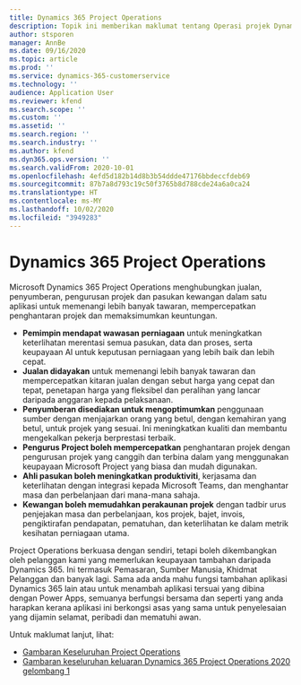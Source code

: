 ```yaml
---
title: Dynamics 365 Project Operations
description: Topik ini memberikan maklumat tentang Operasi projek Dynamics 365.
author: stsporen
manager: AnnBe
ms.date: 09/16/2020
ms.topic: article
ms.prod: ''
ms.service: dynamics-365-customerservice
ms.technology: ''
audience: Application User
ms.reviewer: kfend
ms.search.scope: ''
ms.custom: ''
ms.assetid: ''
ms.search.region: ''
ms.search.industry: ''
ms.author: kfend
ms.dyn365.ops.version: ''
ms.search.validFrom: 2020-10-01
ms.openlocfilehash: 4efd5d182b14d8b3b54ddde47176bbdeccfdeb69
ms.sourcegitcommit: 87b7a8d793c19c50f3765b8d788cde24a6a0ca24
ms.translationtype: HT
ms.contentlocale: ms-MY
ms.lasthandoff: 10/02/2020
ms.locfileid: "3949283"
---
```

# <a name="dynamics-365-project-operations"></a>Dynamics 365 Project Operations

Microsoft Dynamics 365 Project Operations menghubungkan jualan, penyumberan, pengurusan projek dan pasukan kewangan dalam satu aplikasi untuk memenangi lebih banyak tawaran, mempercepatkan penghantaran projek dan memaksimumkan keuntungan.

-   **Pemimpin mendapat wawasan perniagaan** untuk meningkatkan keterlihatan merentasi semua pasukan, data dan proses, serta keupayaan AI untuk keputusan perniagaan yang lebih baik dan lebih cepat.
-   **Jualan didayakan** untuk memenangi lebih banyak tawaran dan mempercepatkan kitaran jualan dengan sebut harga yang cepat dan tepat, penetapan harga yang fleksibel dan peralihan yang lancar daripada anggaran kepada pelaksanaan.
-   **Penyumberan disediakan untuk mengoptimumkan** penggunaan sumber dengan menjajarkan orang yang betul, dengan kemahiran yang betul, untuk projek yang sesuai. Ini meningkatkan kualiti dan membantu mengekalkan pekerja berprestasi terbaik.
-   **Pengurus Project boleh mempercepatkan** penghantaran projek dengan pengurusan projek yang canggih dan terbina dalam yang menggunakan keupayaan Microsoft Project yang biasa dan mudah digunakan.
-   **Ahli pasukan boleh meningkatkan produktiviti**, kerjasama dan keterlihatan dengan integrasi kepada Microsoft Teams, dan menghantar masa dan perbelanjaan dari mana-mana sahaja.
-   **Kewangan boleh memudahkan perakaunan projek** dengan tadbir urus penjejakan masa dan perbelanjaan, kos projek, bajet, invois, pengiktirafan pendapatan, pematuhan, dan keterlihatan ke dalam metrik kesihatan perniagaan utama.

Project Operations berkuasa dengan sendiri, tetapi boleh dikembangkan oleh pelanggan kami yang memerlukan keupayaan tambahan daripada Dynamics 365. Ini termasuk Pemasaran, Sumber Manusia, Khidmat Pelanggan dan banyak lagi. Sama ada anda mahu fungsi tambahan aplikasi Dynamics 365 lain atau untuk menambah aplikasi tersuai yang dibina dengan Power Apps, semuanya berfungsi bersama dan seperti yang anda harapkan kerana aplikasi ini berkongsi asas yang sama untuk penyelesaian yang dijamin selamat, peribadi dan mematuhi awan.

Untuk maklumat lanjut, lihat:

- [Gambaran Keseluruhan Project Operations](https://dynamics.microsoft.com/en-us/project-operations/overview/)
- [Gambaran keseluruhan keluaran Dynamics 365 Project Operations 2020 gelombang 1](https://docs.microsoft.com/dynamics365-release-plan/2020wave1/dynamics365-project-operations/)


